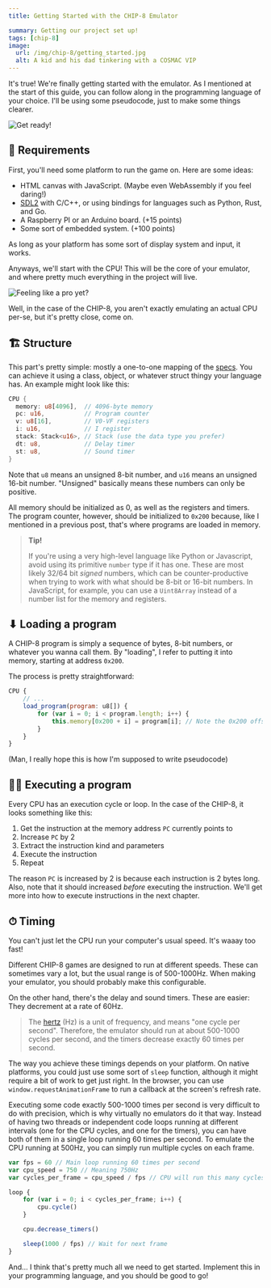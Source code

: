 ```yaml
---
title: Getting Started with the CHIP-8 Emulator

summary: Getting our project set up!
tags: [chip-8]
image:
  url: /img/chip-8/getting_started.jpg
  alt: A kid and his dad tinkering with a COSMAC VIP
---
```


It's true! We're finally getting started with the emulator. As I mentioned at the start of this guide, you can follow along in the programming language of your choice. I'll be using some pseudocode, just to make some things clearer.

![Get ready!](/img/chip-8/press_start.gif)

## 🤔 Requirements

First, you'll need some platform to run the game on. Here are some ideas:

- HTML canvas with JavaScript. (Maybe even WebAssembly if you feel daring!)
- [SDL2](https://www.libsdl.org/) with C/C++, or using bindings for languages such as Python, Rust, and Go.
- A Raspberry PI or an Arduino board. (+15 points)
- Some sort of embedded system. (+100 points)

As long as your platform has some sort of display system and input, it works.

Anyways, we'll start with the CPU! This will be the core of your emulator, and where pretty much everything in the project will live.

![Feeling like a pro yet?](/img/chip-8/cpu.gif)

Well, in the case of the CHIP-8, you aren't exactly emulating an actual CPU per-se, but it's pretty close, come on.

## 🏗 Structure

This part's pretty simple: mostly a one-to-one mapping of the [specs](/posts/chip-8/specs-overview). You can achieve it using a class, object, or whatever struct thingy your language has. An example might look like this:

```rust
CPU {
  memory: u8[4096],  // 4096-byte memory
  pc: u16,           // Program counter
  v: u8[16],         // V0-VF registers
  i: u16,            // I register
  stack: Stack<u16>, // Stack (use the data type you prefer)
  dt: u8,            // Delay timer
  st: u8,            // Sound timer
}
```

Note that `u8` means an unsigned 8-bit number, and `u16` means an unsigned 16-bit number. "Unsigned" basically means these numbers can only be positive.

All memory should be initialized as 0, as well as the registers and timers. The program counter, however, should be initialized to `0x200` because, like I mentioned in a previous post, that's where programs are loaded in memory.

> **Tip!**
>
> If you're using a very high-level language like Python or Javascript, avoid using its primitive `number` type if it has one. These are most likely 32/64 bit _signed_ numbers, which can be counter-productive when trying to work with what should be 8-bit or 16-bit numbers. In JavaScript, for example, you can use a `Uint8Array` instead of a number list for the memory and registers.

## ⬇ Loading a program

A CHIP-8 program is simply a sequence of bytes, 8-bit numbers, or whatever you wanna call them. By "loading", I refer to putting it into memory, starting at address `0x200`.

The process is pretty straightforward:

```js
CPU {
    // ...
    load_program(program: u8[]) {
        for (var i = 0; i < program.length; i++) {
            this.memory[0x200 + i] = program[i]; // Note the 0x200 offset!
        }
    }
}
```

(Man, I really hope this is how I'm supposed to write pseudocode)

## 🏃‍♂️ Executing a program

Every CPU has an execution cycle or loop. In the case of the CHIP-8, it looks something like this:

1. Get the instruction at the memory address `PC` currently points to
2. Increase `PC` by 2
3. Extract the instruction kind and parameters
4. Execute the instruction
5. Repeat

The reason `PC` is increased by 2 is because each instruction is 2 bytes long. Also, note that it should increased _before_ executing the instruction. We'll get more into how to execute instructions in the next chapter.

## ⏱ Timing

You can't just let the CPU run your computer's usual speed. It's waaay too fast!

Different CHIP-8 games are designed to run at different speeds. These can sometimes vary a lot, but the usual range is of 500-1000Hz. When making your emulator, you should probably make this configurable.

On the other hand, there's the delay and sound timers. These are easier: They decrement at a rate of 60Hz.

> The [hertz](https://en.wikipedia.org/wiki/Hertz) (Hz) is a unit of frequency, and means "one cycle per second". Therefore, the emulator should run at about 500-1000 cycles per second, and the timers decrease exactly 60 times per second.

The way you achieve these timings depends on your platform. On native platforms, you could just use some sort of `sleep` function, although it might require a bit of work to get just right. In the browser, you can use `window.requestAnimationFrame` to run a callback at the screen's refresh rate.

Executing some code exactly 500-1000 times per second is very difficult to do with precision, which is why virtually no emulators do it that way. Instead of having two threads or independent code loops running at different intervals (one for the CPU cycles, and one for the timers), you can have both of them in a single loop running 60 times per second. To emulate the CPU running at 500Hz, you can simply run multiple cycles on each frame.

```js
var fps = 60 // Main loop running 60 times per second
var cpu_speed = 750 // Meaning 750Hz
var cycles_per_frame = cpu_speed / fps // CPU will run this many cycles per frame

loop {
    for (var i = 0; i < cycles_per_frame; i++) {
        cpu.cycle()
    }

    cpu.decrease_timers()

    sleep(1000 / fps) // Wait for next frame
}
```

And... I think that's pretty much all we need to get started. Implement this in your programming language, and you should be good to go!
